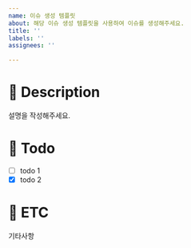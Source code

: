 ```yaml
---
name: 이슈 생성 템플릿
about: 해당 이슈 생성 템플릿을 사용하여 이슈를 생성해주세요.
title: ''
labels: ''
assignees: ''

---
```


# 📑 Description
설명을 작성해주세요.

# 📝 Todo
- [ ] todo 1
- [x] todo 2

# 📍 ETC
기타사항
